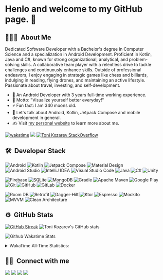 # Henlo and welcome to my GitHub page. 👋

## 👨🏻‍💻 &nbsp;About Me&nbsp;
Dedicated Software Developer with a Bachelor's degree in Computer Science and a specialization in Android Development. Proficient in Kotlin, Java and C#, 
known for strong organizational, analytical, and problem-solving skills. A collaborative team player with a relentless drive to tackle challenges and continuously 
enhance skills. Outside of professional endeavors, I enjoy engaging in strategic games like chess and billiards, indulging in reading, flying drones, and 
maintaining an active lifestyle. Passionate about travel, investing, and self-development.

- 📱  An Android Developer with 3 years full-time working experience.
- 💯 Motto: "Visualize yourself better everyday!"
- ⚡ Fun fact: I am 340 moons old.
- 💬 Let's talk about Android, Kotlin, Jetpack Compose and mobile development in general.
- ✍️ Visit [my personal website](https://tonikozarev.github.io/) to learn more about me.

[![wakatime](https://wakatime.com/badge/user/018c0c23-0dc6-4ada-9f4b-f7482b139230.svg)](https://wakatime.com/@018c0c23-0dc6-4ada-9f4b-f7482b139230)
<img src="https://komarev.com/ghpvc/?username=tonikozarev">
[![Toni Kozarev StackOverflow](https://stackoverflow-badge.vercel.app/?userID=10625431)](https://stackoverflow.com/users/10625431/toni-kozarev)

## 🛠 &nbsp;Developer Stack&nbsp;&nbsp;

![Android](https://img.shields.io/badge/-Android-333333?style=flat&logo=android)
![Kotlin](https://img.shields.io/badge/-Kotlin-333333?style=flat&logo=Kotlin)
![Jetpack Compose](https://img.shields.io/badge/-Jetpack%20Compose-333333?style=flat&logo=jetpack-compose)
![Material Design](https://img.shields.io/badge/-Material%20Design-333333?style=flat&logo=material-design&logoColor=2196F3)
![Android Studio](https://img.shields.io/badge/-Android%20Studio-333333?style=flat&logo=android-studio)
![IntelliJ IDEA](https://img.shields.io/badge/-IntelliJ%20IDEA-333333?style=flat&logo=Intellij-IDEA&logoColor=878683)
![Visual Studio Code](https://img.shields.io/badge/-VS%20Code-333333?style=flat&logo=visual-studio-code&logoColor=007ACC)
![Java](https://img.shields.io/badge/-Java-333333?style=flat&logo=openjdk)
![C#](https://img.shields.io/badge/-C%20Sharp-333333?style=flat&logo=C-Sharp)
![Unity](https://img.shields.io/badge/-Unity-333333?style=flat&logo=Unity&logoColor=0a130b)

![Firebase](https://img.shields.io/badge/-Firebase-333333?style=flat&logo=firebase)
![SQLite](https://img.shields.io/badge/-SQLite-333333?style=flat&logo=sqlite&logoColor=989898)
![MongoDB](https://img.shields.io/badge/-MongoDB-333333?style=flat&logo=mongodb&logoColor=47A248)
![Gradle](https://img.shields.io/badge/-Gradle-333333?style=flat&logo=Gradle&logoColor=037b96)
![Apache Maven](https://img.shields.io/badge/-Apache%20Maven-333333?style=flat&logo=apache-maven&logoColor=C71A36)
![Google Play](https://img.shields.io/badge/-Google%20Play-333333?style=flat&logo=google-play)
![Git](https://img.shields.io/badge/-Git-333333?style=flat&logo=git)
![GitHub](https://img.shields.io/badge/-GitHub-333333?style=flat&logo=github)
![GitLab](https://img.shields.io/badge/-GitLab-333333?style=flat&logo=GitLab&logoColor=FC6D26)
![Docker](https://img.shields.io/badge/-Docker-333333?style=flat&logo=docker)

![Room DB](https://img.shields.io/badge/-Room%20DB-333333?style=flat)
![Retrofit](https://img.shields.io/badge/-Retrofit-333333?style=flat)
![Dagger-Hilt](https://img.shields.io/badge/-Dagger_Hilt-333333?style=flat)
![Ktor](https://img.shields.io/badge/-Ktor-333333?style=flat)
![Espresso](https://img.shields.io/badge/-Espresso-333333?style=flat)
![Mockito](https://img.shields.io/badge/-Mockito-333333?style=flat)
![MVVM](https://img.shields.io/badge/-MVVM-333333?style=flat)
![Clean Architecture](https://img.shields.io/badge/-Clean%20Architecture-333333?style=flat)


## ⚙️ &nbsp;GitHub Stats&nbsp;&nbsp;
[![GitHub Streak](https://github-readme-streak-stats.herokuapp.com/?user=tonikozarev&theme=merko)](https://git.io/streak-stats)
![Toni Kozarev's GitHub stats](https://github-readme-stats.vercel.app/api?username=tonikozarev&theme=merko&show_icons=true)
<br/>

![Github Wakatime Stats](https://github-readme-stats.vercel.app/api/wakatime?username=tonikozarev&layout=compact&&theme=merko&link="https://www.github.com/tonikozarev/")
</br>

<details>
  <summary>WakaTime All-Time Statistics:</summary>
    <br/>
    <!--START_SECTION:waka-->

```kotlin
From: 25 November 2023 - To: 26 April 2024

Total Time: 21 hrs 25 mins

Kotlin                 9 hrs 8 mins    >>>>>>>>>>>==============   42.69 %
Vue.js                 4 hrs 42 mins   >>>>>====================   21.97 %
JavaScript             3 hrs 7 mins    >>>>=====================   14.60 %
TypeScript             2 hrs 15 mins   >>>======================   10.51 %
JSON                   47 mins         >========================   03.68 %
Python                 25 mins         =========================   01.95 %
CSS                    12 mins         =========================   00.95 %
```

<!--END_SECTION:waka-->
</details>

## 🤝🏻 &nbsp;Connect with me&nbsp;&nbsp;
<a target="_blank" title="[https://tonikozarev.github.io/](https://tonikozarev.github.io/)" href="https://tonikozarev.github.io/"><img src="https://img.shields.io/badge/-Personal%20Website-333333?style=flat&logo=aboutdotme&logoColor=white"/></a>
<a target="_blank" title="https://www.linkedin.com/in/tonikozarev" href="https://www.linkedin.com/in/tonikozarev"><img src="https://img.shields.io/badge/-LinkedIn-0077B5?style=flat&logo=Linkedin&logoColor=white"/></a>
<a target="_blank" title="https://www.xing.com/profile/Toni_Kozarev/" href="https://www.xing.com/profile/Toni_Kozarev/"><img src="https://img.shields.io/badge/-XING-3ba344?style=flat&logo=Xing&logoColor=white"/></a>
<a target="_blank" title="https://twitter.com/tonykozarev" href="https://twitter.com/tonykozarev"><img src="https://img.shields.io/badge/-Twitter/X-1d1d1d?style=flat&logo=twitter&logoColor=white"/></a>
